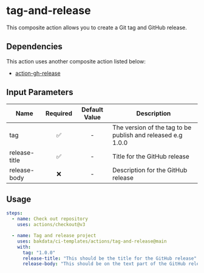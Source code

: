 # tag-and-release

This composite action allows you to create a Git tag and GitHub release.

## Dependencies

This action uses another composite action listed below:

- [action-gh-release](https://github.com/softprops/action-gh-release)

## Input Parameters

| Name          | Required | Default Value | Description                                                 |
| ------------- | :------: | :-----------: | ----------------------------------------------------------- |
| tag           |    ✅    |       -       | The version of the tag to be publish and released e.g 1.0.0 |
| release-title |    ✅    |       -       | Title for the GitHub release                                |
| release-body  |    ❌    |       -       | Description for the GitHub release                          |

## Usage

```yaml
steps:
  - name: Check out repository
    uses: actions/checkout@v3

  - name: Tag and release project
    uses: bakdata/ci-templates/actions/tag-and-release@main
    with:
      tag: "1.0.0"
      release-title: "This should be the title for the GitHub release"
      release-body: "This should be on the text part of the GitHub release"
```
